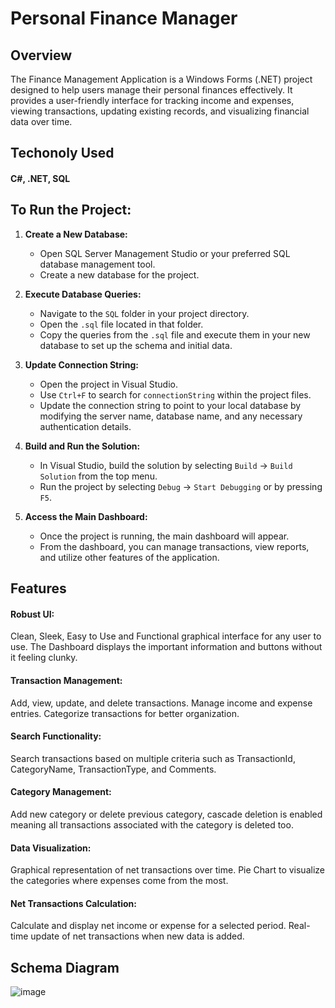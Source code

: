 
# Personal Finance Manager

## Overview

The Finance Management Application is a Windows Forms (.NET) project designed to help users manage their personal finances effectively. It provides a user-friendly interface for tracking income and expenses, viewing transactions, updating existing records, and visualizing financial data over time.

## Techonoly Used
#### C#, .NET, SQL

## To Run the Project:

1. **Create a New Database:**
   - Open SQL Server Management Studio or your preferred SQL database management tool.
   - Create a new database for the project.

2. **Execute Database Queries:**
   - Navigate to the `SQL` folder in your project directory.
   - Open the `.sql` file located in that folder.
   - Copy the queries from the `.sql` file and execute them in your new database to set up the schema and initial data.

3. **Update Connection String:**
   - Open the project in Visual Studio.
   - Use `Ctrl+F` to search for `connectionString` within the project files.
   - Update the connection string to point to your local database by modifying the server name, database name, and any necessary authentication details.

4. **Build and Run the Solution:**
   - In Visual Studio, build the solution by selecting `Build` -> `Build Solution` from the top menu.
   - Run the project by selecting `Debug` -> `Start Debugging` or by pressing `F5`.

5. **Access the Main Dashboard:**
   - Once the project is running, the main dashboard will appear.
   - From the dashboard, you can manage transactions, view reports, and utilize other features of the application.

## Features
#### Robust UI:
Clean, Sleek, Easy to Use and Functional graphical interface for any user to use. The Dashboard displays the important information and buttons without it feeling clunky.
#### Transaction Management:
Add, view, update, and delete transactions.
Manage income and expense entries.
Categorize transactions for better organization.
#### Search Functionality:
Search transactions based on multiple criteria such as TransactionId, CategoryName, TransactionType, and Comments.
#### Category Management:
Add new category or delete previous category, cascade deletion is enabled meaning all transactions associated with the category is deleted too. 
#### Data Visualization:
Graphical representation of net transactions over time. Pie Chart to visualize the categories where expenses come from the most.
#### Net Transactions Calculation:
Calculate and display net income or expense for a selected period.
Real-time update of net transactions when new data is added.

## Schema Diagram
![image](https://github.com/user-attachments/assets/ceb68113-24ff-4447-87b0-a0b57c123bc9)


